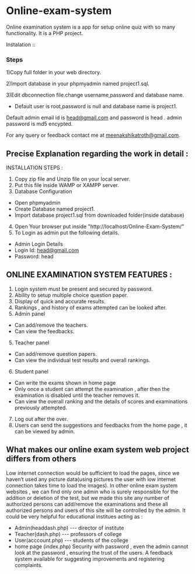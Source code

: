 # Online-exam-system

Online examination system is a app for setup online quiz with so many functionality.
It is a PHP project.


Instalation ::

### Steps

1)Copy full folder in your web directory.

2)Import database in your phpmyadmin named project1.sql.

3)Edit dbconnection file.change username,password and database name.
- Default user is root,password is null and database name is project1.

Default admin email id is head@gmail.com and password is head .
admin password is md5 encypted.

For any query or feedback contact me at meenakshikatroth@gmail.com.




## Precise Explanation regarding the work in detail :
INSTALLATION STEPS :
1. Copy zip file and Unzip file on your local server.
2. Put this file inside WAMP or XAMPP server.
3. Database Configuration
- Open phpmyadmin
- Create Database named project1​.
- Import database project1.sql from downloaded folder(inside database)
4. Open Your browser put inside "http://localhost/Online-Exam-System/"
5. To Login as admin put the following details.
- Admin Login Details
- Login Id: head@gmail.com
- Password: head
## ONLINE EXAMINATION SYSTEM FEATURES :
1. Login system must be present and secured by password.
2. Ability to setup multiple choice question paper. 
3. Display of quick and accurate results.
4. Rankings , and history of exams attempted can be looked after.
4. Admin panel
- Can add/remove the teachers.
- Can view the feedbacks.
 5. Teacher panel
- Can add/remove question papers.
- Can view the individual test results and overall rankings.
 6. Student panel
- Can write the exams shown in home page 
- Only once  a student can attempt the examination , after then the examination is disabled until the teacher removes it.
- Can view the overall ranking and the details of scores and examinations previously attempted.
 7. Log out after the over.
8. Users can send the suggestions and feedbacks from the home page , it can be viewed by admin.
## What makes our online exam system web project differs from others
Low internet connection would be sufficient to load the pages, since we haven’t used any picture data(using pictures the user with low internet connection takes time to load the images).
In other online exam system websites , we can find only one admin who is surely responsible for the addition or deletion of the test, but we made this site any number of authorized persons can add/remove the examinations and these all authorized persons and users of this site will be controlled by the admin.
It could be very helpful for educational institues acting as :
* Admin(headdash.php)    ---   director of institute 
* Teacher(dash.php)   ---   professors of college
* User(acccount.php)        ---   students of the college
* home page (index.php)
Security with password , even the admin cannot look at the password , ensuring the trust of the users.
A feedback system available for suggesting improvements and registering complaints.


